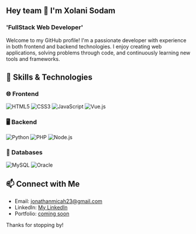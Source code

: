 ## Hey team 👋 I'm Xolani Sodam

###  'FullStack Web Developer'
Welcome to my GitHub profile! I'm a passionate developer with experience in both frontend and backend technologies. I enjoy creating web applications, solving problems through code, and continuously learning new tools and frameworks.


## 🚀 Skills & Technologies

### 🌐 Frontend

![HTML5](https://img.shields.io/badge/HTML5-E34F26?style=flat&logo=html5&logoColor=white)
![CSS3](https://img.shields.io/badge/CSS3-1572B6?style=flat&logo=css3&logoColor=white)
![JavaScript](https://img.shields.io/badge/JavaScript-F7DF1E?style=flat&logo=javascript&logoColor=black)
![Vue.js](https://img.shields.io/badge/Vue.js-35495E?style=flat&logo=vue.js&logoColor=4FC08D)

### 🖥️ Backend
![Python](https://img.shields.io/badge/Python-3776AB?style=flat&logo=python&logoColor=white)
![PHP](https://img.shields.io/badge/PHP-777BB4?style=flat&logo=php&logoColor=white)
![Node.js](https://img.shields.io/badge/Node.js-339933?style=flat&logo=nodedotjs&logoColor=white)



### 💾 Databases
![MySQL](https://img.shields.io/badge/MySQL-4479A1?style=flat&logo=mysql&logoColor=white)
![Oracle](https://img.shields.io/badge/Oracle-F80000?style=flat&logo=oracle&logoColor=white)


## 📫 Connect with Me
- Email: jonathanmicah23@gmail.com 
- LinkedIn: [My LinkedIn](www.linkedin.com/in/xolani-sodam-0376782a7)  
- Portfolio: [coming soon](https://yourwebsite.com)

Thanks for stopping by!

